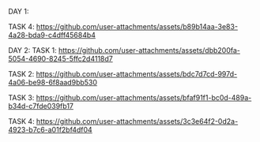 DAY 1:

TASK 4: 
https://github.com/user-attachments/assets/b89b14aa-3e83-4a28-bda9-c4dff45684b4

DAY 2:
TASK 1: https://github.com/user-attachments/assets/dbb200fa-5054-4690-8245-5ffc2d4118d7

TASK 2: https://github.com/user-attachments/assets/bdc7d7cd-997d-4a06-be98-6f8aad9bb530

TASK 3: https://github.com/user-attachments/assets/bfaf91f1-bc0d-489a-b34d-c7fde039fb17

TASK 4: https://github.com/user-attachments/assets/3c3e64f2-0d2a-4923-b7c6-a01f2bf4df04


